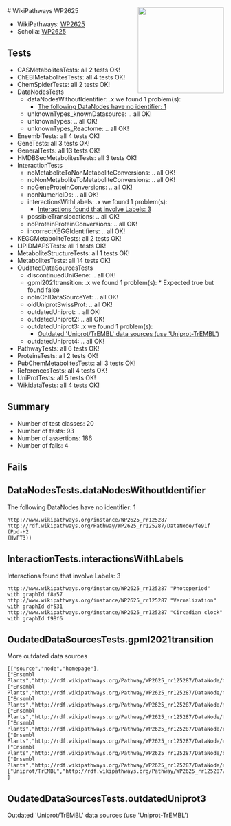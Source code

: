 <img style="float: right; width: 200px" src="https://upload.wikimedia.org/wikipedia/commons/thumb/8/83/Wplogo_with_text_500.png/640px-Wplogo_with_text_500.png" />
# WikiPathways WP2625

* WikiPathways: [WP2625](https://wikipathways.org/pathways/WP2625)
* Scholia: [WP2625](https://scholia.toolforge.org/wikipathways/WP2625)
## Tests
* CASMetabolitesTests: all 2 tests OK!
* ChEBIMetabolitesTests: all 4 tests OK!
* ChemSpiderTests: all 2 tests OK!
* DataNodesTests
    * dataNodesWithoutIdentifier: .x we found 1 problem(s):
        * [The following DataNodes have no identifier: 1](#d2d32fa0)
    * unknownTypes_knownDatasource: .. all OK!
    * unknownTypes: .. all OK!
    * unknownTypes_Reactome: .. all OK!
* EnsemblTests: all 4 tests OK!
* GeneTests: all 3 tests OK!
* GeneralTests: all 13 tests OK!
* HMDBSecMetabolitesTests: all 3 tests OK!
* InteractionTests
    * noMetaboliteToNonMetaboliteConversions: .. all OK!
    * noNonMetaboliteToMetaboliteConversions: .. all OK!
    * noGeneProteinConversions: .. all OK!
    * nonNumericIDs: .. all OK!
    * interactionsWithLabels: .x we found 1 problem(s):
        * [Interactions found that involve Labels: 3](#630d267a)
    * possibleTranslocations: .. all OK!
    * noProteinProteinConversions: .. all OK!
    * incorrectKEGGIdentifiers: .. all OK!
* KEGGMetaboliteTests: all 2 tests OK!
* LIPIDMAPSTests: all 1 tests OK!
* MetaboliteStructureTests: all 1 tests OK!
* MetabolitesTests: all 14 tests OK!
* OudatedDataSourcesTests
    * discontinuedUniGene: .. all OK!
    * gpml2021transition: .x we found 1 problem(s):
            * Expected true but found false
    * noInChIDataSourceYet: .. all OK!
    * oldUniprotSwissProt: .. all OK!
    * outdatedUniprot: .. all OK!
    * outdatedUniprot2: .. all OK!
    * outdatedUniprot3: .x we found 1 problem(s):
        * [Outdated 'Uniprot/TrEMBL' data sources (use 'Uniprot-TrEMBL')](#49a3ab75)
    * outdatedUniprot4: .. all OK!
* PathwayTests: all 6 tests OK!
* ProteinsTests: all 2 tests OK!
* PubChemMetabolitesTests: all 3 tests OK!
* ReferencesTests: all 4 tests OK!
* UniProtTests: all 5 tests OK!
* WikidataTests: all 4 tests OK!


## Summary

* Number of test classes: 20
* Number of tests: 93
* Number of assertions: 186
* Number of fails: 4

## Fails

<a name="d2d32fa0" />

## DataNodesTests.dataNodesWithoutIdentifier

The following DataNodes have no identifier: 1
```
http://www.wikipathways.org/instance/WP2625_rr125287 http://rdf.wikipathways.org/Pathway/WP2625_rr125287/DataNode/fe91f (Ppd-H2
(HvFT3))
```

<a name="630d267a" />

## InteractionTests.interactionsWithLabels

Interactions found that involve Labels: 3
```
http://www.wikipathways.org/instance/WP2625_rr125287 "Photoperiod" with graphId f8a57
http://www.wikipathways.org/instance/WP2625_rr125287 "Vernalization" with graphId df531
http://www.wikipathways.org/instance/WP2625_rr125287 "Circadian clock" with graphId f98f6
```

<a name="4d0785cc" />

## OudatedDataSourcesTests.gpml2021transition

More outdated data sources
```
[["source","node","homepage"],
["Ensembl Plants","http://rdf.wikipathways.org/Pathway/WP2625_rr125287/DataNode/fce2e","http://www.wikipathways.org/instance/WP2625_rr125287"],
["Ensembl Plants","http://rdf.wikipathways.org/Pathway/WP2625_rr125287/DataNode/f5dd2","http://www.wikipathways.org/instance/WP2625_rr125287"],
["Ensembl Plants","http://rdf.wikipathways.org/Pathway/WP2625_rr125287/DataNode/f17b1","http://www.wikipathways.org/instance/WP2625_rr125287"],
["Ensembl Plants","http://rdf.wikipathways.org/Pathway/WP2625_rr125287/DataNode/f8352","http://www.wikipathways.org/instance/WP2625_rr125287"],
["Ensembl Plants","http://rdf.wikipathways.org/Pathway/WP2625_rr125287/DataNode/c9f8f","http://www.wikipathways.org/instance/WP2625_rr125287"],
["Ensembl Plants","http://rdf.wikipathways.org/Pathway/WP2625_rr125287/DataNode/e894c","http://www.wikipathways.org/instance/WP2625_rr125287"],
["Ensembl Plants","http://rdf.wikipathways.org/Pathway/WP2625_rr125287/DataNode/b0065","http://www.wikipathways.org/instance/WP2625_rr125287"],
["Ensembl Plants","http://rdf.wikipathways.org/Pathway/WP2625_rr125287/DataNode/effbf","http://www.wikipathways.org/instance/WP2625_rr125287"],
["Uniprot/TrEMBL","http://rdf.wikipathways.org/Pathway/WP2625_rr125287/DataNode/fc5f7","http://www.wikipathways.org/instance/WP2625_rr125287"]
]
```

<a name="49a3ab75" />

## OudatedDataSourcesTests.outdatedUniprot3

Outdated 'Uniprot/TrEMBL' data sources (use 'Uniprot-TrEMBL')
